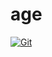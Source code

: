 # age

[![Git](https://app.soluble.cloud/api/v1/public/badges/8085322f-cef6-48d4-8210-11c44e1e4be6.svg?orgId=451115019187)](https://app.soluble.cloud/repos/details/github.com/michaelneale/age?orgId=451115019187)  


